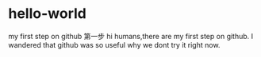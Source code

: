 # hello-world
my first step on github 第一步
hi humans,there are my first step on github.
I wandered that github was so useful why we dont try it right now.
